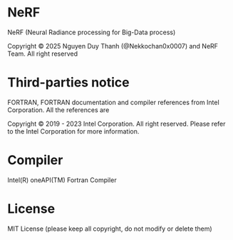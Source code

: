 # NeRF
NeRF (Neural Radiance processing for Big-Data process)

Copyright &copy; 2025 Nguyen Duy Thanh (@Nekkochan0x0007) and NeRF Team. All right reserved

# Third-parties notice

FORTRAN, FORTRAN documentation and compiler references from Intel Corporation. All the references are

Copyright &copy; 2019 - 2023 Intel Corporation. All right reserved.
Please refer to the Intel Corporation for more information.

# Compiler

Intel(R) oneAPI(TM) Fortran Compiler

# License

MIT License (please keep all copyright, do not modify or delete them)
